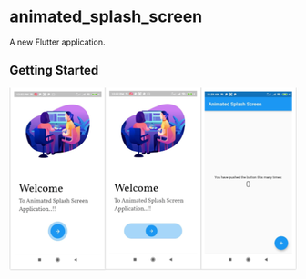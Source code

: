# animated_splash_screen

A new Flutter application.

## Getting Started

[![IMAGE ALT TEXT HERE](https://github.com/Shubham-Narkhede/animated_splash_screen/blob/master/collage%20(2).png)](https://www.youtube.com/channel/UCevAntJtKrRsHAGxw9uQM5w/videos)
